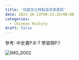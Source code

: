 ```yaml
---
title: '仰韶文化特點及背景資訊'
date: 2022-10-13T00:23:25+08:00
categories:
  - Chinese History
draft: false
---
```


參考:
中史書P.6-7
學習冊P.1

![IMG_0002](https://user-images.githubusercontent.com/90828938/197400354-144219a4-47e2-48d6-8a05-d6da8b2dbf78.PNG)
